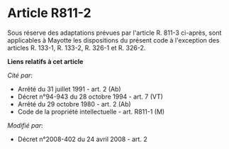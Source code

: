 # Article R811-2

Sous réserve des adaptations prévues par l'article R. 811-3 ci-après, sont applicables à Mayotte les dispositions du présent
code à l'exception des articles R. 133-1, R. 133-2, R. 326-1 et R. 326-2.

**Liens relatifs à cet article**

_Cité par_:

  - Arrêté du 31 juillet 1991 - art. 2 (Ab)
  - Décret n°94-943 du 28 octobre 1994 - art. 7 (VT)
  - Arrêté du 29 octobre 1980 - art. 2 (Ab)
  - Code de la propriété intellectuelle - art. R811-1 (M)

_Modifié par_:

  - Décret n°2008-402 du 24 avril 2008 - art. 2
